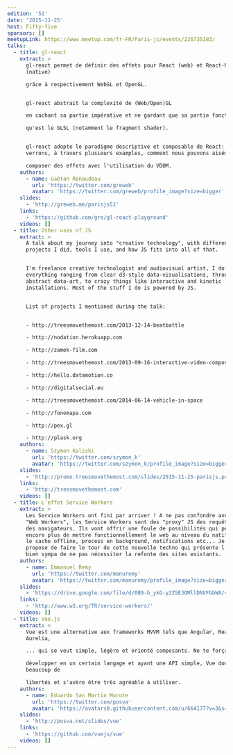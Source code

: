 ```yaml
---
edition: '51'
date: '2015-11-25'
host: Fifty-five
sponsors: []
meetupLink: https://www.meetup.com/fr-FR/Paris-js/events/226735183/
talks:
  - title: gl-react
    extract: >
      gl-react permet de définir des effets pour React (web) et React-Native
      (native)

      grâce à respectivement WebGL et OpenGL.


      gl-react abstrait la complexité de (Web/Open)GL

      en cachant sa partie impérative et ne gardant que sa partie fonctionnelle

      qu'est le GLSL (notamment le fragment shader).


      gl-react adopte le paradigme descriptive et composable de React: nous
      verrons, à travers plusieurs examples, comment nous pouvons aisément

      composer des effets avec l'utilisation du VDOM.
    authors:
      - name: Gaëtan Renaudeau
        url: 'https://twitter.com/greweb'
        avatar: 'https://twitter.com/greweb/profile_image?size=bigger'
    slides:
      - 'http://greweb.me/parisjs51'
    links:
      - 'https://github.com/gre/gl-react-playground'
    videos: []
  - title: Other uses of JS
    extract: >
      A talk about my journey into "creative technology", with different
      projects I did, tools I use, and how JS fits into all of that.


      I'm freelance creative technologist and audiovisual artist, I do
      everything ranging from clear d3-style data-visualisations, through
      abstract data-art, to crazy things like interactive and kinetic
      installations. Most of the stuff I do is powered by JS.


      List of projects I mentioned during the talk:


      - http://treesmovethemost.com/2013-12-14-beatbattle

      - http://nodation.herokuapp.com

      - http://zamek-film.com

      - http://treesmovethemost.com/2013-09-16-interactive-video-composer

      - http://hello.datamotion.co

      - http://digitalsocial.eu

      - http://treesmovethemost.com/2014-06-14-vehicle-in-space

      - http://fonomapa.com

      - http://pex.gl

      - http://plask.org
    authors:
      - name: Szymon Kaliski
        url: 'https://twitter.com/szymon_k'
        avatar: 'https://twitter.com/szymon_k/profile_image?size=bigger'
    slides:
      - 'http://promo.treesmovethemost.com/slides/2015-11-25-parisjs.pdf'
    links:
      - 'http://treesmovethemost.com'
    videos: []
  - title: L'effet Service Workers
    extract: >
      Les Service Workers ont fini par arriver ! A ne pas confondre avec les
      "Web Workers", les Service Workers sont des "proxy" JS des requêtes HTTP
      des navigateurs. Ils vont offrir une foule de possibilités qui permettront
      encore plus de mettre fonctionnellement le web au niveau du natif: revoir
      le cache offline, process en background, notifications etc... Je vous
      propose de faire le tour de cette nouvelle techno qui présente l'avantage
      bien sympa de ne pas nécessiter la refonte des sites existants.
    authors:
      - name: Emmanuel Remy
        url: 'https://twitter.com/manuremy'
        avatar: 'https://twitter.com/manuremy/profile_image?size=bigger'
    slides:
      - 'https://drive.google.com/file/d/0B9-b_ykG-y2ZSEJOMllDNVFGbW8/view'
    links:
      - 'http://www.w3.org/TR/service-workers/'
    videos: []
  - title: Vue.js
    extract: >
      Vue est une alternative aux frameworks MVVM tels que Angular, React,
      Aurelia,

      ... qui se veut simple, légère et orienté composants. Ne te forçant pas à

      développer en un certain langage et ayant une API simple, Vue donne
      beaucoup de

      libertés et s'avère être très agréable à utiliser.
    authors:
      - name: Eduardo San Martin Morote
        url: 'https://twitter.com/posva'
        avatar: 'https://avatars0.githubusercontent.com/u/664177?v=3&s=460'
    slides:
      - 'http://posva.net/slides/vue'
    links:
      - 'https://github.com/vuejs/vue'
    videos: []
---
```

